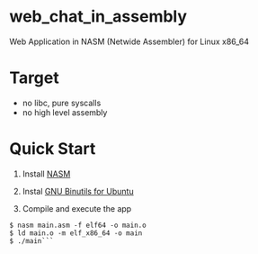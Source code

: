 # web_chat_in_assembly

Web Application in NASM (Netwide Assembler) for Linux x86_64

# Target

- no libc, pure syscalls
- no high level assembly

# Quick Start

01. Install [NASM](https://www.nasm.us/)

02. Instal [GNU Binutils for Ubuntu](https://packages.ubuntu.com/focal/binutils)

03. Compile and execute the app
```console
$ nasm main.asm -f elf64 -o main.o
$ ld main.o -m elf_x86_64 -o main
$ ./main```